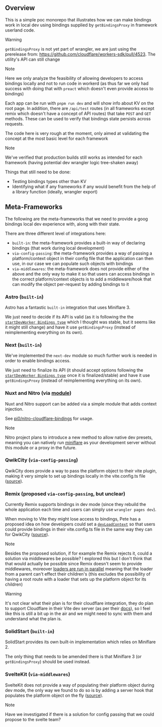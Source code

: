 ## Overview

This is a simple poc monorepo that illustrates how we can make bindings work in local dev using bindings supplied by `getBindingsProxy` in framework userland code.

> [!WARNING]
> `getBindingsProxy` is not yet part of wrangler, we are just using the prerelease from: https://github.com/cloudflare/workers-sdk/pull/4523. The utility's API can still change

> [!NOTE]
> Here we only analyze the feasibility of allowing developers to access bindings locally and not to run code in workerd (as thus far we only had success with doing that with `preact` which doesn't even provide access to bindings)

Each app can be run with `pnpm run dev` and will show info about KV on the root page. In addition, there are `/api/test` routes (in all frameworks except remix which doesn't have a concept of API routes) that take `POST` and `GET` methods. These can be used to verify that bindings state persists across requests.

The code here is very rough at the moment, only aimed at validating the concept at the most basic level for each framework

> [!NOTE]
> We've verified that production builds still works as intended for each framework (having potential dev wrangler logic tree-shaken away)

Things that still need to be done:
- Testing bindings types other than KV
- Identifying what if any frameworks if any would benefit from the help of a library function (ideally, wrangler export)

## Meta-Frameworks

The following are the meta-frameworks that we need to provide a goog bindings local dev experience with, along with their state.

There are three different level of integrations here:
 - `built-in`: the meta-framework provides a built-in way of declaring bindings (that work during local development)
 - `via-config-passing`: the meta-framework provides a way of passing a platform/context object in their config file that the application can then use, in our case we can populate such objects with bindings
 - `via-middlewares`: the meta-framework does not provide either of the above and the only way to make it so that users can access bindings in the correct platform/context objects is to add a middleware/hook that can modify the object per-request by adding bindings to it

### Astro (`built-in`)

Astro has a fantastic `built-in` integration that uses Miniflare 3.

We just need to decide if its API is valid (as it is following the the [`startDevWorker Bindings type`](https://github.com/cloudflare/workers-sdk/blob/ba9b88f76754fb4adb250798bb171af4347b0270/packages/wrangler/src/api/startDevWorker/types.ts#L34) which I thought was stable, but it seems like it might still change) and have it use `getBindingsProxy` (instead of reimplementing everything on its own).

### Next (`built-in`)

We've implemented the `next-dev` module so much further work is needed in order to enable bindings access.

We just need to finalize its API (it should accept options following the [`startDevWorker Bindings type`](https://github.com/cloudflare/workers-sdk/blob/ba9b88f76754fb4adb250798bb171af4347b0270/packages/wrangler/src/api/startDevWorker/types.ts#L34) once it is finalized/stable) and have it use `getBindingsProxy` (instead of reimplementing everything on its own).

### Nuxt and Nitro (via [module](https://github.com/pi0/nitro-cloudflare-bindings))

Nuxt and Nitro support can be added via a simple module that adds context injection.

See [pi0/nitro-cloudflare-bindings](https://github.com/pi0/nitro-cloudflare-bindings) for usage.

> [!NOTE]
> Nitro project plans to introduce a new method to allow native dev presets, meaning you can natively run [miniflare](https://miniflare.dev/) as your development server without this module or a proxy in the future.

### QwikCity (`via-config-passing`)

QwikCity does provide a way to pass the platform object to their vite plugin, making it very simple to set up bindings locally in the vite.config.ts file ([source](https://github.com/jculvey/cf-bindings-poc/blob/e68b2d8851fab2f9a2186b4dd7df67758090f52d/apps/qwik/vite.config.ts#L19)).

### Remix (proposed `via-config-passing`, but unclear)

Currently Remix supports bindings in dev mode (since they rebuild the whole application each time and users can simply use `wrangler pages dev`).

When moving to Vite they might lose access to bindings, Pete has a proposed idea on how developers could set a [`devLoadContext`](https://github.com/remix-run/remix/commit/adb4e86bde95db9851ce452d151b967e52162eb2) so that users could provide bindings in their vite.config.ts file in the same way they can for QwikCity ([source](https://github.com/jculvey/cf-bindings-poc/blob/e68b2d8851fab2f9a2186b4dd7df67758090f52d/apps/remix/vite.config.js#L15)).

> [!NOTE]
> Besides the proposed solution, if for example the Remix rejects it, could a solution via middlewares be possible?
> I explored this but I don't think that that would actually be possible since Remix doesn't seem to provide middlewares, moreover [loaders are run in parallel](https://remix.run/docs/en/main/guides/faq#how-can-i-have-a-parent-route-loader-validate-the-user-and-protect-all-child-routes) meaning that the loader from a parent can't effect their children's (this excludes the possibility of having a root route with a loader that sets up the platform object for its children)

> [!WARNING]
> It's not clear what their plan is for their cloudflare integration, they do plan to support Cloudflare in their Vite dev server (as per their [docs](https://remix.run/docs/en/dev/future/vite)), so I feel like this is still a bit up in the air and we might need to sync with them and understand what the plan is.

### SolidStart (`built-in`)

SolidStart provides its own built-in implementation which relies on Miniflare 2.

The only thing that needs to be amended there is that Miniflare 3 (or `getBindingsProxy`) should be used instead.

### SvelteKit (`via-middlewares`)

SvelteKit does not provide a way of populating their platform object during dev mode, the only way we found to do so is by adding a server hook that populates the platform object on the fly ([source](https://github.com/jculvey/cf-bindings-poc/blob/master/apps/svelte/src/hooks.server.ts)).

> [!NOTE]
> Have we investigated if there is a solution for config passing that we could propose to the svelte team?
